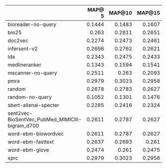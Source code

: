 |                                                 |   MAP@ 5 |   MAP@10 |   MAP@15 |   MAP@20 |   MAP@25 |
|:------------------------------------------------|---------:|---------:|---------:|---------:|---------:|
| bioreader-no-query                              |   0.1444 |   0.1483 |   0.1607 |   0.1611 |   0.1588 |
| bm25                                            |   0.263  |   0.2811 |   0.2651 |   0.254  |   0.2428 |
| doc2vec                                         |   0.2274 |   0.2473 |   0.2461 |   0.2321 |   0.2219 |
| infersent-v2                                    |   0.2698 |   0.2762 |   0.2621 |   0.2508 |   0.2386 |
| lda                                             |   0.2343 |   0.2475 |   0.2433 |   0.2359 |   0.2252 |
| medlineranker                                   |   0.1343 |   0.1594 |   0.1541 |   0.1553 |   0.154  |
| mscanner-no-query                               |   0.2511 |   0.263  |   0.2093 |   0.189  |   0.1861 |
| pmra                                            |   0.2979 |   0.3023 |   0.2958 |   0.2801 |   0.2708 |
| random                                          |   0.2678 |   0.2783 |   0.2627 |   0.2489 |   0.2393 |
| random-no-query                                 |   0.1052 |   0.1301 |   0.1476 |   0.1559 |   0.1542 |
| sbert-allenai-specter                           |   0.2285 |   0.2416 |   0.2324 |   0.2173 |   0.2084 |
| sent2vec-BioSentVec_PubMed_MIMICIII-bigram_d700 |   0.2611 |   0.2787 |   0.2627 |   0.2486 |   0.2361 |
| word-ebm-biowordvec                             |   0.2611 |   0.2787 |   0.2627 |   0.2486 |   0.2361 |
| word-ebm-fasttext                               |   0.2637 |   0.2693 |   0.261  |   0.2449 |   0.2343 |
| word-ebm-glove                                  |   0.2474 |   0.261  |   0.2475 |   0.2386 |   0.2258 |
| xprc                                            |   0.2979 |   0.3023 |   0.2958 |   0.2801 |   0.2708 |